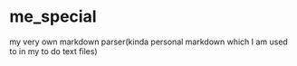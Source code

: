# me_special
my very own markdown parser(kinda personal markdown which I am used to in my to do text files)
